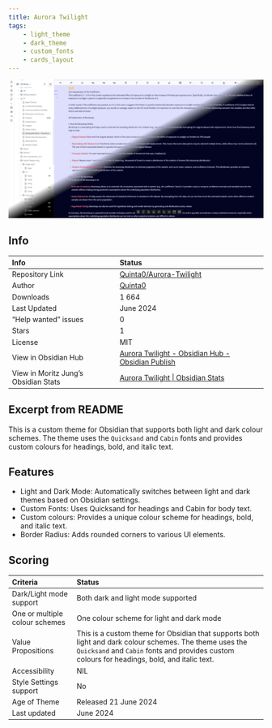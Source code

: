 ```yaml
---
title: Aurora Twilight
tags:
    - light_theme
    - dark_theme
    - custom_fonts
    - cards_layout
---
```


<img src="https://raw.githubusercontent.com/Quinta0/Aurora-Twilight/refs/heads/master/image.png">

## Info
| Info | Status |
| :--- | :--- |
| Repository Link | [Quinta0/Aurora-Twilight](https://github.com/Quinta0/Aurora-Twilight) |
| Author | [Quinta0](https://github.com/Quinta0/) |
| Downloads | 1 664 |
| Last Updated | June 2024 |
| “Help wanted” issues | 0 |
| Stars | 1 |
| License | MIT |
| View in Obsidian Hub | [Aurora Twilight \- Obsidian Hub \- Obsidian Publish](https://publish.obsidian.md/hub/02+-+Community+Expansions/02.05+All+Community+Expansions/Themes/Aurora-Twilight) |
| View in Moritz Jung’s Obsidian Stats | [Aurora Twilight \| Obsidian Stats](https://www.moritzjung.dev/obsidian-stats/themes/aurora-twilight/) |

## Excerpt from README
This is a custom theme for Obsidian that supports both light and dark colour schemes. The theme uses the `Quicksand` and `Cabin` fonts and provides custom colours for headings, bold, and italic text.

## Features

- Light and Dark Mode: Automatically switches between light and dark themes based on Obsidian settings.
- Custom Fonts: Uses Quicksand for headings and Cabin for body text.
- Custom colours: Provides a unique colour scheme for headings, bold, and italic text.
- Border Radius: Adds rounded corners to various UI elements.

## Scoring
| Criteria | Status | 
| :--- | :--- | 
| Dark/Light mode support | Both dark and light mode supported | 
| One or multiple colour schemes | One colour scheme for light and dark mode | 
| Value Propositions | This is a custom theme for Obsidian that supports both light and dark colour schemes. The theme uses the `Quicksand` and `Cabin` fonts and provides custom colours for headings, bold, and italic text. | 
| Accessibility | NIL | 
| Style Settings support | No | 
| Age of Theme | Released 21 June 2024 | 
| Last updated | June 2024 | 